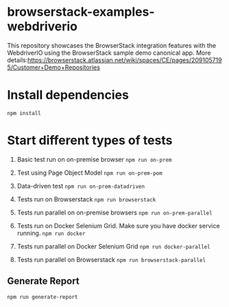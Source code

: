 # browserstack-examples-webdriverio
This repository showcases the BrowserStack integration features with the WebdriverIO using the BrowserStack sample demo canonical app. More details:https://browserstack.atlassian.net/wiki/spaces/CE/pages/2091057195/Customer+Demo+Repositories

# Install dependencies
`npm install`

# Start different types of tests
1. Basic test run on on-premise browser
`npm run on-prem`

2. Test using Page Object Model
`npm run on-prem-pom`

3. Data-driven test
`npm run on-prem-datadriven`

4. Tests run on Browserstack
`npm run browserstack`

5. Tests run parallel on on-premise browsers
`npm run on-prem-parallel`

6. Tests run on Docker Selenium Grid. Make sure you have docker service running.
`npm run docker`

7. Tests run parallel on Docker Selenium Grid
`npm run docker-parallel`

8. Tests run parallel on Browserstack
`npm run browserstack-parallel`

## Generate Report
`npm run generate-report`

